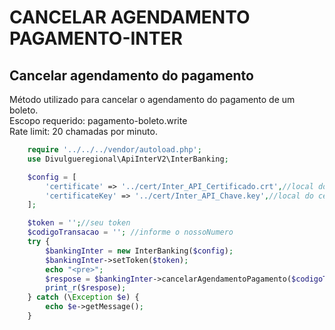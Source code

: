 # CANCELAR AGENDAMENTO PAGAMENTO-INTER

## Cancelar agendamento do pagamento
Método utilizado para cancelar o agendamento do pagamento de um boleto.<br>
Escopo requerido: pagamento-boleto.write<br>
Rate limit: 20 chamadas por minuto.

```php
    require '../../../vendor/autoload.php';
    use Divulgueregional\ApiInterV2\InterBanking;

    $config = [
        'certificate' => '../cert/Inter_API_Certificado.crt',//local do certificado crt
        'certificateKey' => '../cert/Inter_API_Chave.key',//local do certificado key
    ];

    $token = '';//seu token
    $codigoTransacao = ''; //informe o nossoNumero
    try {
        $bankingInter = new InterBanking($config);
        $bankingInter->setToken($token);
        echo "<pre>";
        $respose = $bankingInter->cancelarAgendamentoPagamento($codigoTransacao);
        print_r($respose);
    } catch (\Exception $e) {
        echo $e->getMessage();
    }
```